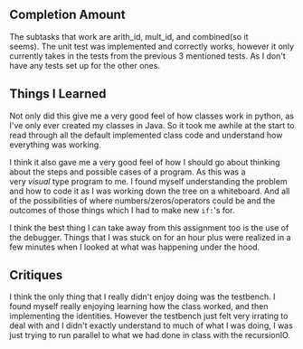 ## Completion Amount

The subtasks that work are arith_id, mult_id, and combined(so it seems). The unit test was implemented and correctly works, however it only currently takes in the tests from the previous 3 mentioned tests. As I don't have any tests set up for the other ones.

## Things I Learned

Not only did this give me a very good feel of how classes work in python, as I've only ever created my classes in Java. So it took me awhile at the start to read through all the default implemented class code and understand how everything was working.

I think it also gave me a very good feel of how I should go about thinking about the steps and possible cases of a program. As this was a very _visual_ type program to me. I found myself understanding the problem and how to code it as I was working down the tree on a whiteboard. And all of the possibilities of where numbers/zeros/operators could be and the outcomes of those things which I had to make new `if:`'s for.

I think the best thing I can take away from this assignment too is the use of the debugger. Things that I was stuck on for an hour plus were realized in a few minutes when I looked at what was happening under the hood.

## Critiques

I think the only thing that I really didn't enjoy doing was the testbench. I found myself really enjoying learning how the class worked, and then implementing the identities. However the testbench just felt very irrating to deal with and I didn't exactly understand to much of what I was doing, I was just trying to run parallel to what we had done in class with the recursionIO.